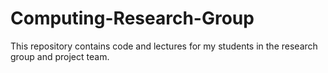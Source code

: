 # Computing-Research-Group
This repository contains code and lectures for my students in the research group and project team.
